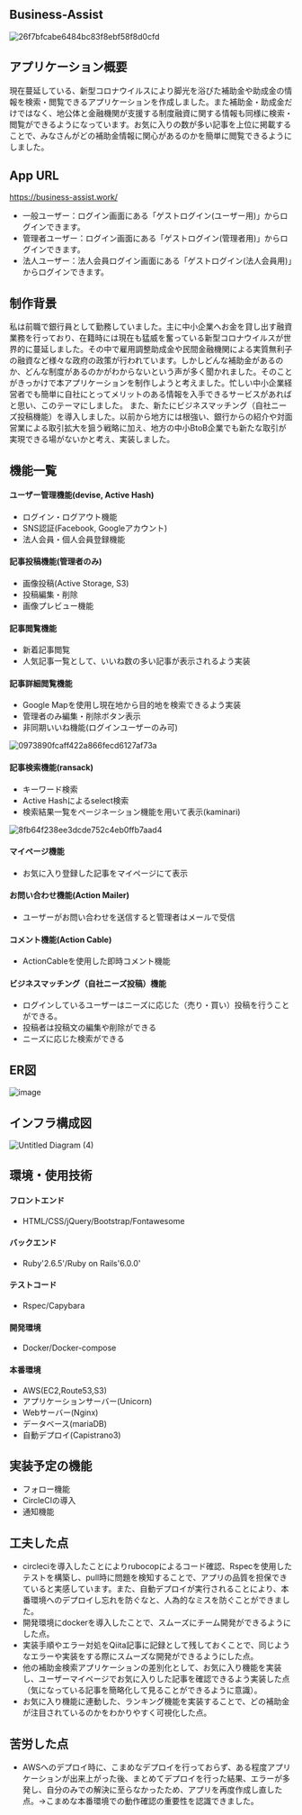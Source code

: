 ## Business-Assist

![26f7bfcabe6484bc83f8ebf58f8d0cfd](https://user-images.githubusercontent.com/72916511/101851872-c112b680-3b9f-11eb-9152-3277b6ef198c.gif)


## アプリケーション概要

現在蔓延している、新型コロナウイルスにより脚光を浴びた補助金や助成金の情報を検索・閲覧できるアプリケーションを作成しました。また補助金・助成金だけではなく、地公体と金融機関が支援する制度融資に関する情報も同様に検索・閲覧ができるようになっています。お気に入りの数が多い記事を上位に掲載することで、みなさんがどの補助金情報に関心があるのかを簡単に閲覧できるようにしました。


## App URL

https://business-assist.work/

- 一般ユーザー：ログイン画面にある「ゲストログイン(ユーザー用)」からログインできます。
- 管理者ユーザー：ログイン画面にある「ゲストログイン(管理者用)」からログインできます。
- 法人ユーザー：法人会員ログイン画面にある「ゲストログイン(法人会員用)」からログインできます。


## 制作背景

私は前職で銀行員として勤務していました。主に中小企業へお金を貸し出す融資業務を行っており、在籍時には現在も猛威を奮っている新型コロナウイルスが世界的に蔓延しました。その中で雇用調整助成金や民間金融機関による実質無利子の融資など様々な政府の政策が行われています。しかしどんな補助金があるのか、どんな制度があるのかがわからないという声が多く聞かれました。そのことがきっかけで本アプリケーションを制作しようと考えました。忙しい中小企業経営者でも簡単に自社にとってメリットのある情報を入手できるサービスがあればと思い、このテーマにしました。
また、新たにビジネスマッチング（自社ニーズ投稿機能）を導入しました。以前から地方には根強い、銀行からの紹介や対面営業による取引拡大を狙う戦略に加え、地方の中小BtoB企業でも新たな取引が実現できる場がないかと考え、実装しました。


## 機能一覧

#### ユーザー管理機能(devise, Active Hash)

 - ログイン・ログアウト機能
 - SNS認証(Facebook, Googleアカウント)
 - 法人会員・個人会員登録機能


#### 記事投稿機能(管理者のみ)

 - 画像投稿(Active Storage, S3)
 - 投稿編集・削除
 - 画像プレビュー機能


#### 記事閲覧機能

 - 新着記事閲覧
 - 人気記事一覧として、いいね数の多い記事が表示されるよう実装


#### 記事詳細閲覧機能

 - Google Mapを使用し現在地から目的地を検索できるよう実装
 - 管理者のみ編集・削除ボタン表示
 - 非同期いいね機能(ログインユーザーのみ可)

![0973890fcaff422a866fecd6127af73a](https://user-images.githubusercontent.com/72916511/101851810-a2142480-3b9f-11eb-8b90-7878761c4992.gif)


#### 記事検索機能(ransack)

 - キーワード検索
 - Active Hashによるselect検索
 - 検索結果一覧をページネーション機能を用いて表示(kaminari)
 
![8fb64f238ee3dcde752c4eb0ffb7aad4](https://user-images.githubusercontent.com/72916511/101851927-dab3fe00-3b9f-11eb-85c1-9929c8e93f48.gif)


#### マイページ機能

 - お気に入り登録した記事をマイページにて表示


#### お問い合わせ機能(Action Mailer)

 - ユーザーがお問い合わせを送信すると管理者はメールで受信


#### コメント機能(Action Cable)

 - ActionCableを使用した即時コメント機能


#### ビジネスマッチング（自社ニーズ投稿）機能

 - ログインしているユーザーはニーズに応じた（売り・買い）投稿を行うことができる。
 - 投稿者は投稿文の編集や削除ができる
 - ニーズに応じた検索ができる

## ER図

![image](https://user-images.githubusercontent.com/72916511/104277224-d2761800-54e9-11eb-8617-779c5cf07cce.png)


## インフラ構成図

![Untitled Diagram (4)](https://user-images.githubusercontent.com/72916511/102346410-215f8900-3fe2-11eb-8fe4-ab9ffaf69bb2.png)


## 環境・使用技術

#### フロントエンド
 - HTML/CSS/jQuery/Bootstrap/Fontawesome
#### バックエンド
 - Ruby'2.6.5'/Ruby on Rails'6.0.0'
#### テストコード
 - Rspec/Capybara
#### 開発環境
 - Docker/Docker-compose
#### 本番環境
 - AWS(EC2,Route53,S3)
 - アプリケーションサーバー(Unicorn)
 - Webサーバー(Nginx)
 - データベース(mariaDB)
 - 自動デプロイ(Capistrano3)


## 実装予定の機能
 - フォロー機能
 - CircleCIの導入
 - 通知機能


## 工夫した点
 - circleciを導入したことによりrubocopによるコード確認、Rspecを使用したテストを構築し、pull時に問題を検知することで、アプリの品質を担保できていると実感しています。また、自動デプロイが実行されることにより、本番環境へのデプロイし忘れを防ぐなと、人為的なミスを防ぐことができました。
 - 開発環境にdockerを導入したことで、スムーズにチーム開発ができるようにした点。
 - 実装手順やエラー対処をQiita記事に記録として残しておくことで、同じようなエラーや実装をする際にスムーズな開発ができるようにした点。
 - 他の補助金検索アプリケーションの差別化として、お気に入り機能を実装し、ユーザーマイページでお気に入りした記事を確認できるよう実装した点（気になっている記事を簡略化して見ることができるように意識）。
 - お気に入り機能に連動した、ランキング機能を実装することで、どの補助金が注目されているのかをわかりやすく可視化した点。


 ## 苦労した点
  - AWSへのデプロイ時に、こまめなデプロイを行っておらず、ある程度アプリケーションが出来上がった後、まとめてデプロイを行った結果、エラーが多発し、自分のみでの解決に至らなかったため、アプリを再度作成し直した点。→こまめな本番環境での動作確認の重要性を認識できました。